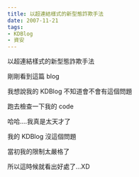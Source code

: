 ```yaml
---
title: 以超連結樣式的新型態詐欺手法
date: 2007-11-21
tags:
- KDBlog
- 資安
---
```

以超連結樣式的新型態詐欺手法



剛剛看到這篇 blog

我想說我的 KDBlog 不知道會不會有這個問題

跑去檢查一下我的 code

哈哈....我真是太天才了

我的 KDBlog 沒這個問題

當初我的限制太嚴格了

所以這時候就看出好處了...XD

